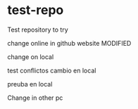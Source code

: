 test-repo
=========

Test repository to try

change online in github website  MODIFIED

change on local

test conflictos cambio en local

preuba en local

Change in other pc
